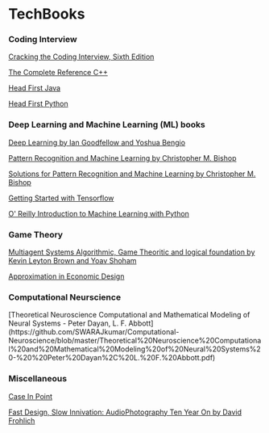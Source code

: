 # TechBooks
<h3>Coding Interview</h3>

[Cracking the Coding Interview, Sixth Edition](https://drive.google.com/file/d/1DVO5WmwC4aqVFfD-dxOdiDdKbMvFYd4-/view?usp=sharing)

[The Complete Reference C++](https://drive.google.com/file/d/0B0ei4dT3i3U1MjBka0JTbGFKMEE/view?usp=sharing)

[Head First Java](https://drive.google.com/file/d/0B0ei4dT3i3U1b0wyV1Q1MHZOcnc/view?usp=sharing)

[Head First Python](https://drive.google.com/file/d/0B08Lc1KQRmrfSEVUb3p1alItYTQ/view?usp=sharing)

<h3>Deep Learning and Machine Learning (ML) books</h3>

[Deep Learning by Ian Goodfellow and Yoshua Bengio](https://drive.google.com/file/d/0B08Lc1KQRmrfM3YzMl9aQ1pVdGc/view?usp=sharing)

[Pattern Recognition and Machine Learning by Christopher M. Bishop](https://drive.google.com/file/d/0B08Lc1KQRmrfalowUEhiM19VSUk/view?usp=sharing)

[Solutions for Pattern Recognition and Machine Learning by Christopher M. Bishop](https://drive.google.com/file/d/0B08Lc1KQRmrfZnlka2FtaVQwaTA/view?usp=sharing)

[Getting Started with Tensorflow](https://drive.google.com/file/d/0B08Lc1KQRmrfUDNhQm5HZlFmbkE/view?usp=sharing)

[O' Reilly Introduction to Machine Learning with Python](https://drive.google.com/file/d/0B08Lc1KQRmrfNmRVTWVoaVdodFU/view?usp=sharing)


<h3>Game Theory</h3>

[Multiagent Systems Algorithmic, Game Theoritic and logical foundation by Kevin Leyton Brown and Yoav Shoham](https://drive.google.com/file/d/1ScFI2p6JwF0O-DvPvzHOfPVrsFZWIsVz/view?usp=sharing)

[Approximation in Economic Design](https://drive.google.com/file/d/1QlU1zRbdIfKqXY_wlE9Q5iJU2Rg_pIKH/view?usp=sharing)

<h3>Computational Neurscience</h3>
[Theoretical Neuroscience Computational and Mathematical Modeling of Neural Systems - Peter Dayan, L. F. Abbott](https://github.com/SWARAJkumar/Computational-Neuroscience/blob/master/Theoretical%20Neuroscience%20Computational%20and%20Mathematical%20Modeling%20of%20Neural%20Systems%20-%20%20Peter%20Dayan%2C%20L.%20F.%20Abbott.pdf)
<h3>Miscellaneous</h3>

[Case In Point](https://drive.google.com/file/d/0B0ei4dT3i3U1Q19Ca1lYa0pXbEFYNFF5UTVwYWNmdTJFN2VV/view?usp=sharing)

[Fast Design, Slow Innivation: AudioPhotography Ten Year On by David Frohlich](https://drive.google.com/file/d/1xcq6k4sjc9AbD5aApNdfFp7BZIS_Yfzg/view?usp=sharing)
